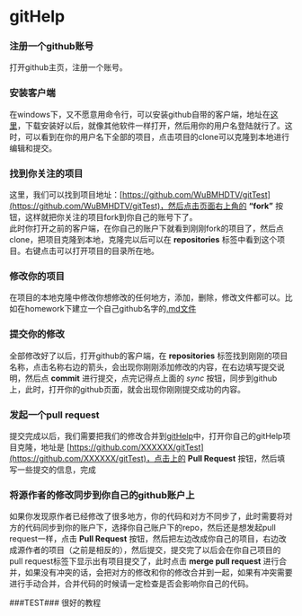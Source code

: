 gitHelp
=======

### 注册一个github账号 ###

打开github主页，注册一个账号。

### 安装客户端 ###

在windows下，又不愿意用命令行，可以安装github自带的客户端，地址在[这里](http://windows.github.com/)，下载安装好以后，就像其他软件一样打开，然后用你的用户名登陆就行了。这时，可以看到在你的用户名下全部的项目，点击项目的clone可以克隆到本地进行编辑和提交。

### 找到你关注的项目 ###

这里，我们可以找到项目地址：[https://github.com/WuBMHDTV/gitTest](https://github.com/WuBMHDTV/gitTest)，然后点击页面右上角的 **“fork”** 按钮，这样就把你关注的项目fork到你自己的账号下了。  
此时你打开之前的客户端，在你自己的账户下就看到刚刚fork的项目了，然后点clone，把项目克隆到本地，克隆完以后可以在 **repositories** 标签中看到这个项目。右键点击可以打开项目的目录所在地。

### 修改你的项目 ###
在项目的本地克隆中修改你想修改的任何地方，添加，删除，修改文件都可以。比如在homework下建立一个自己github名字的[.md文件](http://baike.baidu.com/view/2311114.htm)

### 提交你的修改 ###
全部修改好了以后，打开github的客户端，在 **repositories** 标签找到刚刚的项目名称，点击名称右边的箭头，会出现你刚刚添加修改的内容，在右边填写提交说明，然后点 **commit** 进行提交，点完记得点上面的 *sync* 按钮，同步到github上，此时，打开你的github页面，就会出现你刚刚提交成功的内容。

### 发起一个pull request ###

提交完成以后，我们需要把我们的修改合并到[gitHelp](https://github.com/WuBMHDTV/gitTest)中，打开你自己的gitHelp项目克隆，地址是 [https://github.com/XXXXXX/gitTest](https://github.com/XXXXXX/gitTest)，点击上的 **Pull Request** 按钮，然后填写一些提交的信息，完成


### 将源作者的修改同步到你自己的github账户上 ###

如果你发现原作者已经修改了很多地方，你的代码和对方不同步了，此时需要将对方的代码同步到你的账户下，选择你自己账户下的repo，然后还是想发起pull request一样，点击 **Pull Request** 按钮，然后把左边改成你自己的项目，右边改成源作者的项目（之前是相反的），然后提交，提交完了以后会在你自己项目的pull request标签下显示出有项目提交了，此时点击 **merge pull request** 进行合并，如果没有冲突的话，会把对方的修改和你的修改合并到一起，如果有冲突需要进行手动合并，合并代码的时候请一定检查是否会影响你自己的代码。

###TEST###
很好的教程
